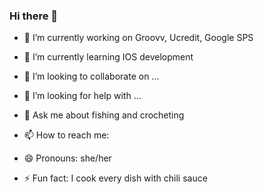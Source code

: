 ### Hi there 👋

- 🔭 I’m currently working on Groovv, Ucredit, Google SPS
- 🌱 I’m currently learning IOS development
- 👯 I’m looking to collaborate on ...
- 🤔 I’m looking for help with ...
- 💬 Ask me about fishing and crocheting
- 📫 How to reach me: 

- 😄 Pronouns: she/her
- ⚡ Fun fact: I cook every dish with chili sauce

